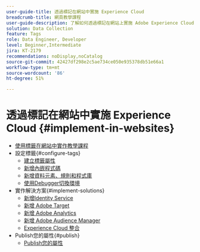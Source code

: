 ```yaml
---
user-guide-title: 透過標記在網站中實施 Experience Cloud
breadcrumb-title: 網頁教學課程
user-guide-description: 了解如何透過標記在網站上實施 Adobe Experience Cloud 解決方案。
solution: Data Collection
feature: Tags
role: Data Engineer, Developer
level: Beginner,Intermediate
jira: KT-2179
recommendations: noDisplay,noCatalog
source-git-commit: 42427df298e2c5ae734ce050e935378db51e66a1
workflow-type: tm+mt
source-wordcount: '86'
ht-degree: 51%

---
```



# 透過標記在網站中實施 Experience Cloud {#implement-in-websites}

+ [使用標籤在網站中實作教學課程](overview.md)
+ 設定標籤{#configure-tags}
   + [建立標籤屬性](create-a-property.md)
   + [新增內嵌程式碼](add-embed-code.md)
   + [新增資料元素、規則和程式庫](add-data-elements-rules.md)
   + [使用Debugger切換環境](switch-environments.md)
+ 實作解決方案{#implement-solutions}
   + [新增Identity Service](id-service.md)
   + [新增 Adobe Target](target.md)
   + [新增 Adobe Analytics](analytics.md)
   + [新增 Adobe Audience Manager](audience-manager.md)
   + [Experience Cloud 整合](integrations.md)
+ Publish您的屬性{#publish}
   + [Publish您的屬性](publish.md)
